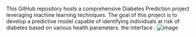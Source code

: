 This GitHub repository hosts a comprehensive Diabetes Prediction project leveraging machine learning techniques. The goal of this project is to develop a predictive model capable of identifying individuals at risk of diabetes based on various health parameters.
the interface :
![image](https://github.com/hafsa-elkoumikhi/Diabetes-Prediction/assets/99320198/7fcd999a-b5ed-4978-b201-cfe175c272b0)

